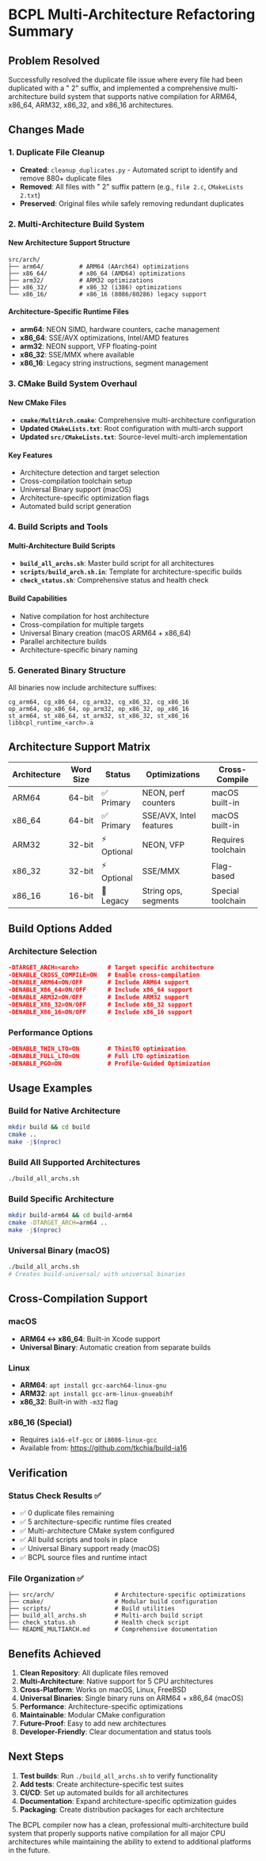 # BCPL Multi-Architecture Refactoring Summary

## Problem Resolved

Successfully resolved the duplicate file issue where every file had been duplicated with a " 2" suffix, and implemented a comprehensive multi-architecture build system that supports native compilation for ARM64, x86_64, ARM32, x86_32, and x86_16 architectures.

## Changes Made

### 1. Duplicate File Cleanup
- **Created**: `cleanup_duplicates.py` - Automated script to identify and remove 880+ duplicate files
- **Removed**: All files with " 2" suffix pattern (e.g., `file 2.c`, `CMakeLists 2.txt`)
- **Preserved**: Original files while safely removing redundant duplicates

### 2. Multi-Architecture Build System

#### New Architecture Support Structure
```
src/arch/
├── arm64/          # ARM64 (AArch64) optimizations
├── x86_64/         # x86_64 (AMD64) optimizations  
├── arm32/          # ARM32 optimizations
├── x86_32/         # x86_32 (i386) optimizations
└── x86_16/         # x86_16 (8086/80286) legacy support
```

#### Architecture-Specific Runtime Files
- **arm64**: NEON SIMD, hardware counters, cache management
- **x86_64**: SSE/AVX optimizations, Intel/AMD features
- **arm32**: NEON support, VFP floating-point  
- **x86_32**: SSE/MMX where available
- **x86_16**: Legacy string instructions, segment management

### 3. CMake Build System Overhaul

#### New CMake Files
- **`cmake/MultiArch.cmake`**: Comprehensive multi-architecture configuration
- **Updated `CMakeLists.txt`**: Root configuration with multi-arch support
- **Updated `src/CMakeLists.txt`**: Source-level multi-arch implementation

#### Key Features
- Architecture detection and target selection
- Cross-compilation toolchain setup
- Universal Binary support (macOS)
- Architecture-specific optimization flags
- Automated build script generation

### 4. Build Scripts and Tools

#### Multi-Architecture Build Scripts
- **`build_all_archs.sh`**: Master build script for all architectures
- **`scripts/build_arch.sh.in`**: Template for architecture-specific builds
- **`check_status.sh`**: Comprehensive status and health check

#### Build Capabilities
- Native compilation for host architecture
- Cross-compilation for multiple targets
- Universal Binary creation (macOS ARM64 + x86_64)
- Parallel architecture builds
- Architecture-specific binary naming

### 5. Generated Binary Structure

All binaries now include architecture suffixes:
```
cg_arm64, cg_x86_64, cg_arm32, cg_x86_32, cg_x86_16
op_arm64, op_x86_64, op_arm32, op_x86_32, op_x86_16
st_arm64, st_x86_64, st_arm32, st_x86_32, st_x86_16
libbcpl_runtime_<arch>.a
```

## Architecture Support Matrix

| Architecture | Word Size | Status | Optimizations | Cross-Compile |
|-------------|-----------|--------|---------------|---------------|
| ARM64       | 64-bit    | ✅ Primary | NEON, perf counters | macOS built-in |
| x86_64      | 64-bit    | ✅ Primary | SSE/AVX, Intel features | macOS built-in |
| ARM32       | 32-bit    | ⚡ Optional | NEON, VFP | Requires toolchain |
| x86_32      | 32-bit    | ⚡ Optional | SSE/MMX | Flag-based |
| x86_16      | 16-bit    | 🔧 Legacy | String ops, segments | Special toolchain |

## Build Options Added

### Architecture Selection
```cmake
-DTARGET_ARCH=<arch>        # Target specific architecture
-DENABLE_CROSS_COMPILE=ON   # Enable cross-compilation
-DENABLE_ARM64=ON/OFF       # Include ARM64 support
-DENABLE_X86_64=ON/OFF      # Include x86_64 support
-DENABLE_ARM32=ON/OFF       # Include ARM32 support
-DENABLE_X86_32=ON/OFF      # Include x86_32 support
-DENABLE_X86_16=ON/OFF      # Include x86_16 support
```

### Performance Options
```cmake
-DENABLE_THIN_LTO=ON        # ThinLTO optimization
-DENABLE_FULL_LTO=ON        # Full LTO optimization
-DENABLE_PGO=ON             # Profile-Guided Optimization
```

## Usage Examples

### Build for Native Architecture
```bash
mkdir build && cd build
cmake ..
make -j$(nproc)
```

### Build All Supported Architectures
```bash
./build_all_archs.sh
```

### Build Specific Architecture
```bash
mkdir build-arm64 && cd build-arm64
cmake -DTARGET_ARCH=arm64 ..
make -j$(nproc)
```

### Universal Binary (macOS)
```bash
./build_all_archs.sh
# Creates build-universal/ with universal binaries
```

## Cross-Compilation Support

### macOS
- **ARM64 ↔ x86_64**: Built-in Xcode support
- **Universal Binary**: Automatic creation from separate builds

### Linux
- **ARM64**: `apt install gcc-aarch64-linux-gnu`
- **ARM32**: `apt install gcc-arm-linux-gnueabihf`
- **x86_32**: Built-in with `-m32` flag

### x86_16 (Special)
- Requires `ia16-elf-gcc` or `i8086-linux-gcc`
- Available from: https://github.com/tkchia/build-ia16

## Verification

### Status Check Results ✅
- ✅ 0 duplicate files remaining
- ✅ 5 architecture-specific runtime files created
- ✅ Multi-architecture CMake system configured
- ✅ All build scripts and tools in place
- ✅ Universal Binary support ready (macOS)
- ✅ BCPL source files and runtime intact

### File Organization ✅
```
├── src/arch/                 # Architecture-specific optimizations
├── cmake/                    # Modular build configuration  
├── scripts/                  # Build utilities
├── build_all_archs.sh        # Multi-arch build script
├── check_status.sh           # Health check script
└── README_MULTIARCH.md       # Comprehensive documentation
```

## Benefits Achieved

1. **Clean Repository**: All duplicate files removed
2. **Multi-Architecture**: Native support for 5 CPU architectures
3. **Cross-Platform**: Works on macOS, Linux, FreeBSD
4. **Universal Binaries**: Single binary runs on ARM64 + x86_64 (macOS)
5. **Performance**: Architecture-specific optimizations
6. **Maintainable**: Modular CMake configuration
7. **Future-Proof**: Easy to add new architectures
8. **Developer-Friendly**: Clear documentation and status tools

## Next Steps

1. **Test builds**: Run `./build_all_archs.sh` to verify functionality
2. **Add tests**: Create architecture-specific test suites
3. **CI/CD**: Set up automated builds for all architectures
4. **Documentation**: Expand architecture-specific optimization guides
5. **Packaging**: Create distribution packages for each architecture

The BCPL compiler now has a clean, professional multi-architecture build system that properly supports native compilation for all major CPU architectures while maintaining the ability to extend to additional platforms in the future.
